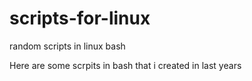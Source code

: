 scripts-for-linux
=================

random scripts in linux bash

Here are some scrpits in bash that i created in last years